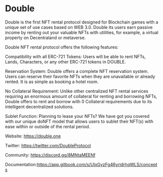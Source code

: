 # Double
Double is the first NFT rental protocol designed for Blockchain games with a unique set of use cases based on WEB 3.0. Double its users earn passive income by renting out your valuable NFTs with utilities, for example, a virtual property on Decentraland or metaverse.

Double NFT rental protocol offers the following features:

Compatibility with all ERC-721 Tokens: Users will be able to rent NFTs, Lands, Characters, or any other ERC-721 tokens in DOUBLE.

Reservation System: Double offers a complete NFT reservation system. Users can reserve their favorite NFTs when they are unavailable or already rented. It is as simple as booking a hotel room. 

No Collateral Requirement: Unlike other centralized NFT rental services requiring an enormous amount of collateral for renting and borrowing NFTs, Double offers to rent and borrow with 0 Collateral requirements due to its intelligent decentralized solutions.

Sublet Function: Planning to lease your NFTs? We have got you covered with our unique doNFT model that allows users to sublet their NFT(s) with ease within or outside of the rental period. 

Website: https://double.one

Twitter: https://twitter.com/DoubleProtocol

Community: https://discord.gg/8MNtaMEENf

Documentation:https://app.gitbook.com/s/UIxGyzFg46yridrhqWLS/concepts

